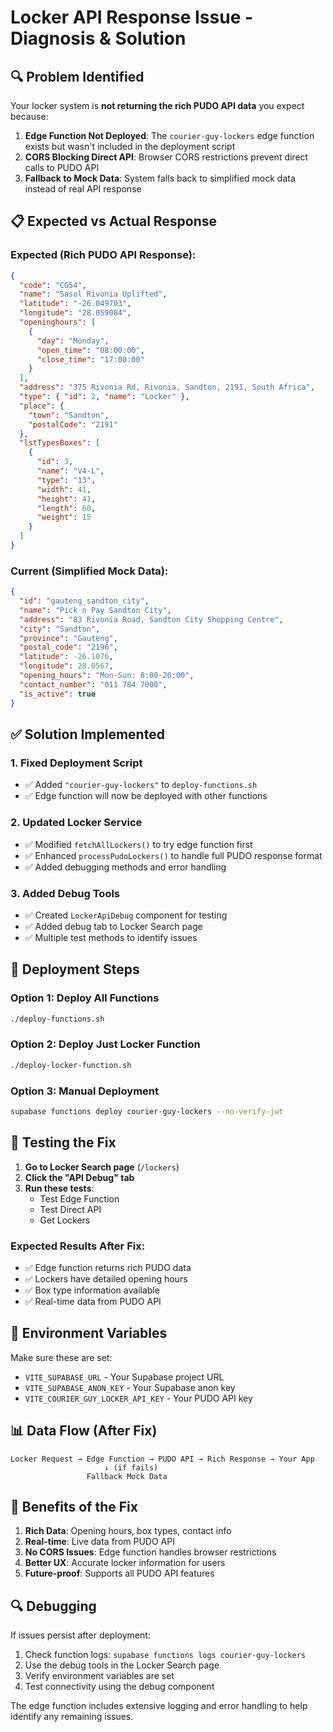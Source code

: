 # Locker API Response Issue - Diagnosis & Solution

## 🔍 Problem Identified

Your locker system is **not returning the rich PUDO API data** you expect because:

1. **Edge Function Not Deployed**: The `courier-guy-lockers` edge function exists but wasn't included in the deployment script
2. **CORS Blocking Direct API**: Browser CORS restrictions prevent direct calls to PUDO API
3. **Fallback to Mock Data**: System falls back to simplified mock data instead of real API response

## 📋 Expected vs Actual Response

### Expected (Rich PUDO API Response):
```json
{
  "code": "CG54",
  "name": "Sasol Rivonia Uplifted", 
  "latitude": "-26.049703",
  "longitude": "28.059084",
  "openinghours": [
    {
      "day": "Monday",
      "open_time": "08:00:00", 
      "close_time": "17:00:00"
    }
  ],
  "address": "375 Rivonia Rd, Rivonia, Sandton, 2191, South Africa",
  "type": { "id": 2, "name": "Locker" },
  "place": {
    "town": "Sandton",
    "postalCode": "2191"
  },
  "lstTypesBoxes": [
    {
      "id": 3,
      "name": "V4-L",
      "type": "13",
      "width": 41,
      "height": 41, 
      "length": 60,
      "weight": 15
    }
  ]
}
```

### Current (Simplified Mock Data):
```json
{
  "id": "gauteng_sandton_city",
  "name": "Pick n Pay Sandton City",
  "address": "83 Rivonia Road, Sandton City Shopping Centre",
  "city": "Sandton",
  "province": "Gauteng",
  "postal_code": "2196",
  "latitude": -26.1076,
  "longitude": 28.0567,
  "opening_hours": "Mon-Sun: 8:00-20:00",
  "contact_number": "011 784 7000",
  "is_active": true
}
```

## ✅ Solution Implemented

### 1. Fixed Deployment Script
- ✅ Added `"courier-guy-lockers"` to `deploy-functions.sh`
- ✅ Edge function will now be deployed with other functions

### 2. Updated Locker Service
- ✅ Modified `fetchAllLockers()` to try edge function first
- ✅ Enhanced `processPudoLockers()` to handle full PUDO response format
- ✅ Added debugging methods and error handling

### 3. Added Debug Tools
- ✅ Created `LockerApiDebug` component for testing
- ✅ Added debug tab to Locker Search page
- ✅ Multiple test methods to identify issues

## 🚀 Deployment Steps

### Option 1: Deploy All Functions
```bash
./deploy-functions.sh
```

### Option 2: Deploy Just Locker Function
```bash
./deploy-locker-function.sh
```

### Option 3: Manual Deployment
```bash
supabase functions deploy courier-guy-lockers --no-verify-jwt
```

## 🧪 Testing the Fix

1. **Go to Locker Search page** (`/lockers`)
2. **Click the "API Debug" tab**
3. **Run these tests**:
   - Test Edge Function
   - Test Direct API
   - Get Lockers

### Expected Results After Fix:
- ✅ Edge function returns rich PUDO data
- ✅ Lockers have detailed opening hours
- ✅ Box type information available
- ✅ Real-time data from PUDO API

## 🔧 Environment Variables

Make sure these are set:
- `VITE_SUPABASE_URL` - Your Supabase project URL
- `VITE_SUPABASE_ANON_KEY` - Your Supabase anon key
- `VITE_COURIER_GUY_LOCKER_API_KEY` - Your PUDO API key

## 📊 Data Flow (After Fix)

```
Locker Request → Edge Function → PUDO API → Rich Response → Your App
                     ↓ (if fails)
                 Fallback Mock Data
```

## 🎯 Benefits of the Fix

1. **Rich Data**: Opening hours, box types, contact info
2. **Real-time**: Live data from PUDO API
3. **No CORS Issues**: Edge function handles browser restrictions
4. **Better UX**: Accurate locker information for users
5. **Future-proof**: Supports all PUDO API features

## 🔍 Debugging

If issues persist after deployment:

1. Check function logs: `supabase functions logs courier-guy-lockers`
2. Use the debug tools in the Locker Search page
3. Verify environment variables are set
4. Test connectivity using the debug component

The edge function includes extensive logging and error handling to help identify any remaining issues.
